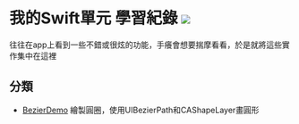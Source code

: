 # 我的Swift單元 學習紀錄 ![](https://img.shields.io/badge/language-swift-orange.svg)
往往在app上看到一些不錯或很炫的功能，手癢會想要揣摩看看，於是就將這些實作集中在這裡

## 分類
* [BezierDemo](#facebook-login)
繪製圓圈，使用UIBezierPath和CAShapeLayer畫圓形

